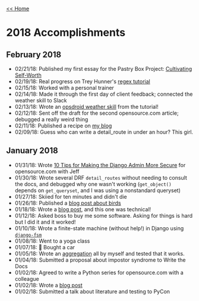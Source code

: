 [<< Home](../README.md)

# 2018 Accomplishments

## February 2018

- 02/21/18: Published my first essay for the Pastry Box Project: [Cultivating Self-Worth](https://the-pastry-box-project.net/lacey-williams-henschel/2018-february-21) 
- 02/19/18: Real progress on Trey Hunner's [regex tutorial](http://pycon2017.regex.training/index.html)
- 02/15/18: Worked with a personal trainer 
- 02/14/18: Made it through the first day of client feedback; connected the weather skill to Slack 
- 02/13/18: Wrote an [opsdroid weather skill](https://opsdroid.readthedocs.io/en/stable/tutorials/create-weather-skill/) from the tutorial! 
- 02/12/18: Sent off the draft for the second opensource.com article; debugged a really weird thing 
- 02/11/18: Published a recipe on [my blog](https://www.laceyhenschel.com/blog/2018/2/11/recipe-mushroom-queso-flameado) 
- 02/09/18: Guess who can write a detail_route in under an hour? This girl. 

## January 2018 

- 01/31/18: Wrote [10 Tips for Making the Django Admin More Secure](https://opensource.com/article/18/1/10-tips-making-django-admin-more-secure) for opensource.com with Jeff
- 01/30/18: Wrote several DRF `detail_routes` without needing to consult the docs, and debugged why one wasn't working (`get_object()` depends on `get_queryset`, and I was using a nonstandard queryset) 
- 01/27/18: Skiied for ten minutes and didn't die
- 01/26/18: Published a [blog post about birds](https://www.laceyhenschel.com/blog/2018/1/26/five-for-friyay-birds-in-my-backyard) 
- 01/18/18: Wrote a [blog post](https://www.laceyhenschel.com/blog/2018/1/19/five-for-friyay-useful-python-and-django-libraries18), and this one was technical! 
- 01/12/18: Asked boss to buy me some software. Asking for things is hard but I did it and it worked! 
- 01/10/18: Wrote a finite-state machine (without help!) in Django using [`django-fsm`](https://github.com/kmmbvnr/django-fsm)
- 01/08/18: Went to a yoga class 
- 01/07/18: 🚗 Bought a car 
- 01/05/18: Wrote an [aggregation](https://docs.djangoproject.com/en/2.0/topics/db/aggregation/#order-of-annotate-and-filter-clauses) all by myself and tested that it works. 
- 01/04/18: Submitted a proposal about impostor syndrome to Write the Docs 
- 01/02/18: Agreed to write a Python series for opensource.com with a colleague 
- 01/02/18: Wrote a [blog post](https://www.laceyhenschel.com/blog/2018/1/2/2017-reviewed) 
- 01/02/18: Submitted a talk about literature and testing to PyCon

